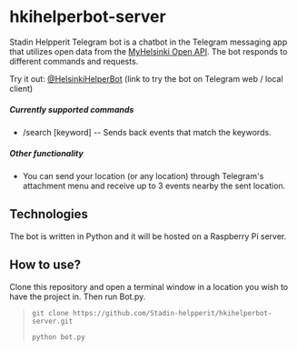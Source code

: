 # hkihelperbot-server

Stadin Helpperit Telegram bot is a chatbot in the Telegram messaging app that utilizes open data from the [MyHelsinki Open API](http://open-api.myhelsinki.fi/).
The bot responds to different commands and requests. 

Try it out: [@HelsinkiHelperBot](https://t.me/HelsinkiHelperBot) (link to try the bot on Telegram web / local client)

##### Currently supported commands

- /search [keyword] -- Sends back events that match the keywords.

##### Other functionality

- You can send your location (or any location) through Telegram's attachment menu and receive up to 3 events nearby the sent location.

## Technologies

The bot is written in Python and it will be hosted on a Raspberry Pi server. 

## How to use?

Clone this repository and open a terminal window in a location you wish to have the project in. Then run Bot.py.

>`git clone https://github.com/Stadin-helpperit/hkihelperbot-server.git`
>
>`python bot.py`

